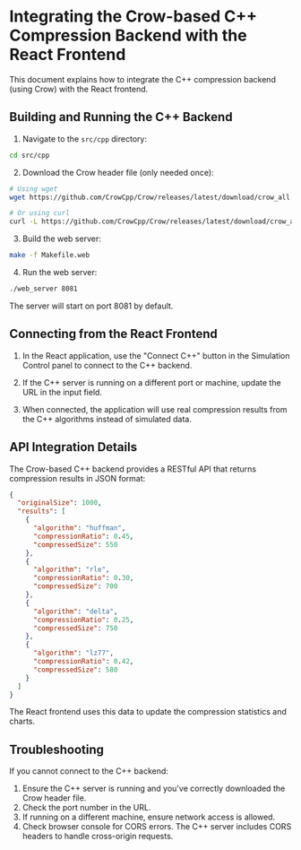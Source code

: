 
# Integrating the Crow-based C++ Compression Backend with the React Frontend

This document explains how to integrate the C++ compression backend (using Crow) with the React frontend.

## Building and Running the C++ Backend

1. Navigate to the `src/cpp` directory:

```bash
cd src/cpp
```

2. Download the Crow header file (only needed once):

```bash
# Using wget
wget https://github.com/CrowCpp/Crow/releases/latest/download/crow_all.h -O crow.h

# Or using curl
curl -L https://github.com/CrowCpp/Crow/releases/latest/download/crow_all.h -o crow.h
```

3. Build the web server:

```bash
make -f Makefile.web
```

4. Run the web server:

```bash
./web_server 8081
```

The server will start on port 8081 by default.

## Connecting from the React Frontend

1. In the React application, use the "Connect C++" button in the Simulation Control panel to connect to the C++ backend.

2. If the C++ server is running on a different port or machine, update the URL in the input field.

3. When connected, the application will use real compression results from the C++ algorithms instead of simulated data.

## API Integration Details

The Crow-based C++ backend provides a RESTful API that returns compression results in JSON format:

```json
{
  "originalSize": 1000,
  "results": [
    {
      "algorithm": "huffman",
      "compressionRatio": 0.45,
      "compressedSize": 550
    },
    {
      "algorithm": "rle",
      "compressionRatio": 0.30,
      "compressedSize": 700
    },
    {
      "algorithm": "delta",
      "compressionRatio": 0.25,
      "compressedSize": 750
    },
    {
      "algorithm": "lz77",
      "compressionRatio": 0.42,
      "compressedSize": 580
    }
  ]
}
```

The React frontend uses this data to update the compression statistics and charts.

## Troubleshooting

If you cannot connect to the C++ backend:

1. Ensure the C++ server is running and you've correctly downloaded the Crow header file.
2. Check the port number in the URL.
3. If running on a different machine, ensure network access is allowed.
4. Check browser console for CORS errors. The C++ server includes CORS headers to handle cross-origin requests.
